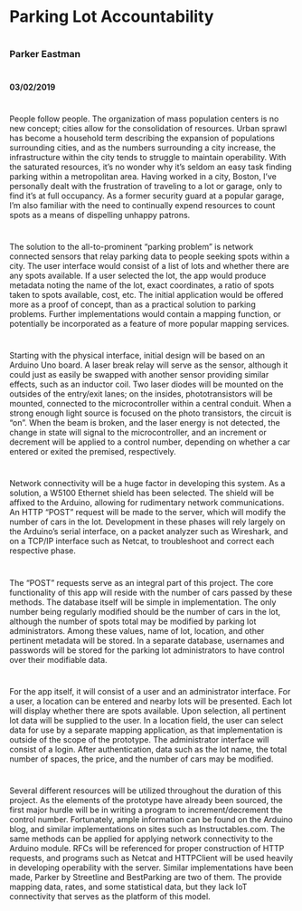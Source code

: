 # Parking Lot Accountability
#
### Parker Eastman
#
#### 03/02/2019
#
People follow people.  The organization of mass population centers is no new concept; cities allow for the consolidation of resources.  Urban sprawl has become a household term describing the expansion of populations surrounding cities, and as the numbers surrounding a city increase, the infrastructure within the city tends to struggle to maintain operability.  With the saturated resources, it’s no wonder why it’s seldom an easy task finding parking within a metropolitan area.  Having worked in a city, Boston, I’ve personally dealt with the frustration of traveling to a lot or garage, only to find it’s at full occupancy.  As a former security guard at a popular garage, I’m also familiar with the need to continually expend resources to count spots as a means of dispelling unhappy patrons.
#
The solution to the all-to-prominent “parking problem” is network connected sensors that relay parking data to people seeking spots within a city.  The user interface would consist of a list of lots and whether there are any spots available.  If a user selected the lot, the app would produce metadata noting the name of the lot, exact coordinates, a ratio of spots taken to spots available, cost, etc.  The initial application would be offered more as a proof of concept, than as a practical solution to parking problems.  Further implementations would contain a mapping function, or potentially be incorporated as a feature of more popular mapping services.
#
Starting with the physical interface, initial design will be based on an Arduino Uno board.  A laser break relay will serve as the sensor, although it could just as easily be swapped with another sensor providing similar effects, such as an inductor coil.  Two laser diodes will be mounted on the outsides of the entry/exit lanes; on the insides, phototransistors will be mounted, connected to the microcontroller within a central conduit.  When a strong enough light source is focused on the photo transistors, the circuit is “on”.  When the beam is broken, and the laser energy is not detected, the change in state will signal to the microcontroller, and an increment or decrement will be applied to a control number, depending on whether a car entered or exited the premised, respectively.  
#
Network connectivity will be a huge factor in developing this system.  As a solution, a W5100 Ethernet shield has been selected.  The shield will be affixed to the Arduino, allowing for rudimentary network communications.  An HTTP “POST” request will be made to the server, which will modify the number of cars in the lot.  Development in these phases will rely largely on the Arduino’s serial interface, on a packet analyzer such as Wireshark, and on a TCP/IP interface such as Netcat, to troubleshoot and correct each respective phase.
#
The “POST” requests serve as an integral part of this project.  The core functionality of this app will reside with the number of cars passed by these methods.  The database itself will be simple in implementation.  The only number being regularly modified should be the number of cars in the lot, although the number of spots total may be modified by parking lot administrators.   Among these values, name of lot, location, and other pertinent metadata will be stored.  In a separate database, usernames and passwords will be stored for the parking lot administrators to have control over their modifiable data.  
#
For the app itself, it will consist of a user and an administrator interface.  For a user, a location can be entered and nearby lots will be presented.  Each lot will display whether there are spots available.  Upon selection, all pertinent lot data will be supplied to the user.  In a location field, the user can select data for use by a separate mapping application, as that implementation is outside of the scope of the prototype.  The administrator interface will consist of a login.  After authentication, data such as the lot name, the total number of spaces, the price, and the number of cars may be modified.
#
Several different resources will be utilized throughout the duration of this project.  As the elements of the prototype have already been sourced, the first major hurdle will be in writing a program to increment/decrement the control number.  Fortunately, ample information can be found on the Arduino blog, and similar implementations on sites such as Instructables.com.   The same methods can be applied for applying network connectivity to the Arduino module.  RFCs will be referenced for proper construction of HTTP requests, and programs such as Netcat and HTTPClient will be used heavily in developing operability with the server.  Similar implementations have been made, Parker by Streetline and BestParking are two of them.  The provide mapping data, rates, and some statistical data, but they lack IoT connectivity that serves as the platform of this model.  







